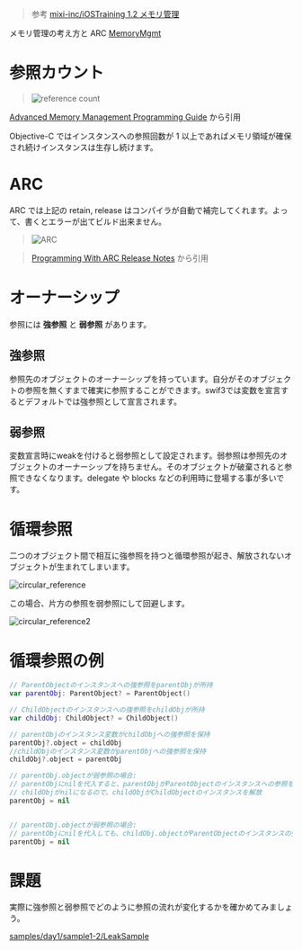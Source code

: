 > 参考 [mixi-inc/iOSTraining
 1.2 メモリ管理](https://github.com/mixi-inc/iOSTraining/wiki/1.2-%E3%83%A1%E3%83%A2%E3%83%AA%E7%AE%A1%E7%90%86)

メモリ管理の考え方と ARC
[MemoryMgmt](https://developer.apple.com/jp/devcenter/ios/library/documentation/MemoryMgmt.pdf)
# 参照カウント
> ![reference count](https://developer.apple.com/library/mac/documentation/Cocoa/Conceptual/MemoryMgmt/Art/memory_management_2x.png)

[Advanced Memory Management Programming Guide](https://developer.apple.com/library/mac/#documentation/Cocoa/Conceptual/MemoryMgmt/Articles/MemoryMgmt.html) から引用

Objective-C ではインスタンスへの参照回数が 1 以上であればメモリ領域が確保され続けインスタンスは生存し続けます。

# ARC
ARC では上記の retain, release はコンパイラが自動で補完してくれます。よって、書くとエラーが出てビルド出来ません。

> ![ARC](https://developer.apple.com/library/mac/releasenotes/MacOSX/WhatsNewInOSX/Art/ARC_design_final.gif)

> [Programming With ARC Release Notes](http://developer.apple.com/library/mac/#releasenotes/MacOSX/WhatsNewInOSX/Articles/MacOSX10_7.html) から引用

# オーナーシップ
参照には **強参照** と **弱参照** があります。

## 強参照

参照先のオブジェクトのオーナーシップを持っています。自分がそのオブジェクトの参照を無くすまで確実に参照することができます。swif3では変数を宣言するとデフォルトでは強参照として宣言されます。

## 弱参照

変数宣言時にweakを付けると弱参照として設定されます。弱参照は参照先のオブジェクトのオーナーシップを持ちません。そのオブジェクトが破棄されると参照できなくなります。delegate や blocks などの利用時に登場する事が多いです。

# 循環参照

二つのオブジェクト間で相互に強参照を持つと循環参照が起き、解放されないオブジェクトが生まれてしまいます。

![circular_reference](https://raw.github.com/mixi-inc/iOSTraining/master/Doc/Images/1.2/circular_reference.png)

この場合、片方の参照を弱参照にして回避します。

![circular_reference2](https://raw.github.com/mixi-inc/iOSTraining/master/Doc/Images/1.2/circular_reference2.png)

# 循環参照の例

```swift
// ParentObjectのインスタンスへの強参照をparentObjが所持
var parentObj: ParentObject? = ParentObject()

// ChildObjectのインスタンスへの強参照をchildObjが所持
var childObj: ChildObject? = ChildObject()

// parentObjのインスタンス変数がchildObjへの強参照を保持
parentObj?.object = childObj
//childObjのインスタンス変数がparentObjへの強参照を保持
childObj?.object = parentObj

// parentObj.objectが弱参照の場合:
// parentObjにnilを代入すると、parentObjがParentObjectのインスタンスへの参照を解除（解放）
// childObjがnilになるので、childObjがChildObjectのインスタンスを解放
parentObj = nil


// parentObj.objectが弱参照の場合:
// parentObjにnilを代入しても、childObj.objectがParentObjectのインスタンスの強参照を保持
parentObj = nil
```

# 課題

実際に強参照と弱参照でどのように参照の流れが変化するかを確かめてみましょう。

[samples/day1/sample1-2/LeakSample](../../samples/day1/sample1-2)
